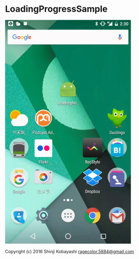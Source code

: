 # LoadingProgressSample

<img src="device-2016-05-27-023039.gif" width="411">


Copyright (c) 2016 Shinji Kobayashi <ragecolor.5884@gmail.com>
